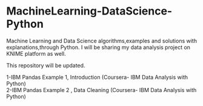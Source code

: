 # MachineLearning-DataScience-Python
Machine Learning and Data Science algorithms,examples and solutions with explanations,through Python. I will be sharing my data analysis project on KNIME platform as well.

This repository will be updated.

1-IBM Pandas Example 1, Introduction (Coursera- IBM Data Analysis with Python)                                                      
2-IBM Pandas Example 2 , Data Cleaning (Coursera- IBM Data Analysis with Python)
